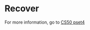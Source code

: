 # Recover

For more information, go to [CS50 pset4](https://cs50.harvard.edu/x/2020/psets/4/recover/)
